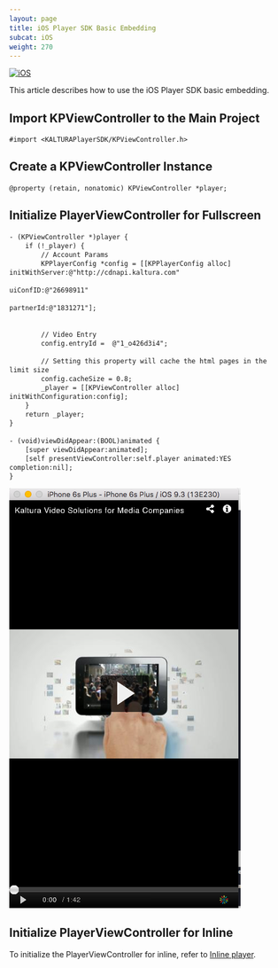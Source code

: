 ```yaml
---
layout: page
title: iOS Player SDK Basic Embedding  
subcat: iOS
weight: 270
---
```

[![iOS](https://img.shields.io/badge/iOS-Supported-green.svg)](https://github.com/kaltura/player-sdk-native-ios) 

This article describes how to use the iOS Player SDK basic embedding.

## Import KPViewController to the Main Project

```
#import <KALTURAPlayerSDK/KPViewController.h>
```

## Create a KPViewController Instance

```
@property (retain, nonatomic) KPViewController *player;
```

## Initialize PlayerViewController for Fullscreen

``` objc 
- (KPViewController *)player {
    if (!_player) {
        // Account Params
        KPPlayerConfig *config = [[KPPlayerConfig alloc] initWithServer:@"http://cdnapi.kaltura.com"
                                                         uiConfID:@"26698911"
                                                         partnerId:@"1831271"];
        
        
        // Video Entry
        config.entryId =  @"1_o426d3i4";
        
        // Setting this property will cache the html pages in the limit size
        config.cacheSize = 0.8;
        _player = [[KPViewController alloc] initWithConfiguration:config];
    }
    return _player;
}

- (void)viewDidAppear:(BOOL)animated {
    [super viewDidAppear:animated];
    [self presentViewController:self.player animated:YES completion:nil];
}
```
![iOS-fullscreen](./images/iOS-fullscreen-embed.png)


## Initialize PlayerViewController for Inline
To initialize the PlayerViewController for inline, refer to [Inline player](https://vpaas.kaltura.com/documentation/05_Mobile-Video-Player-SDKs/Fullscreen-inline-iOS.html).

